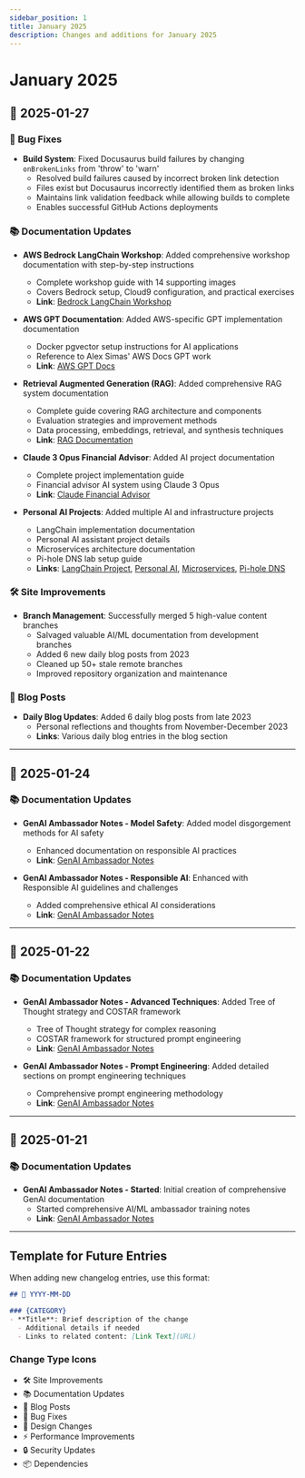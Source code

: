 ```yaml
---
sidebar_position: 1
title: January 2025
description: Changes and additions for January 2025
---
```


# January 2025

## 📅 2025-01-27

### 🔧 Bug Fixes

- **Build System**: Fixed Docusaurus build failures by changing `onBrokenLinks` from 'throw' to 'warn'
  - Resolved build failures caused by incorrect broken link detection 
  - Files exist but Docusaurus incorrectly identified them as broken links
  - Maintains link validation feedback while allowing builds to complete
  - Enables successful GitHub Actions deployments

### 📚 Documentation Updates

- **AWS Bedrock LangChain Workshop**: Added comprehensive workshop documentation with step-by-step instructions
  - Complete workshop guide with 14 supporting images
  - Covers Bedrock setup, Cloud9 configuration, and practical exercises
  - **Link**: [Bedrock LangChain Workshop](/docs/engineer/AI/BedrockLangChainWorkshop1)

- **AWS GPT Documentation**: Added AWS-specific GPT implementation documentation
  - Docker pgvector setup instructions for AI applications
  - Reference to Alex Simas' AWS Docs GPT work
  - **Link**: [AWS GPT Docs](/docs/engineer/AI/AWSGPT)

- **Retrieval Augmented Generation (RAG)**: Added comprehensive RAG system documentation
  - Complete guide covering RAG architecture and components
  - Evaluation strategies and improvement methods
  - Data processing, embeddings, retrieval, and synthesis techniques
  - **Link**: [RAG Documentation](/docs/engineer/AI/RetrievalAugmentedGeneration)

- **Claude 3 Opus Financial Advisor**: Added AI project documentation
  - Complete project implementation guide
  - Financial advisor AI system using Claude 3 Opus
  - **Link**: [Claude Financial Advisor](/docs/engineer/Projects/Claude3OpusFinancialAdvisor)

- **Personal AI Projects**: Added multiple AI and infrastructure projects
  - LangChain implementation documentation
  - Personal AI assistant project details
  - Microservices architecture documentation  
  - Pi-hole DNS lab setup guide
  - **Links**: [LangChain Project](/docs/engineer/Projects/LLMLangChainProject), [Personal AI](/docs/engineer/Projects/personal-ai), [Microservices](/docs/engineer/Projects/microservices), [Pi-hole DNS](/docs/engineer/LAB/pihole-dns)

### 🛠️ Site Improvements

- **Branch Management**: Successfully merged 5 high-value content branches
  - Salvaged valuable AI/ML documentation from development branches
  - Added 6 new daily blog posts from 2023
  - Cleaned up 50+ stale remote branches
  - Improved repository organization and maintenance

### 📝 Blog Posts

- **Daily Blog Updates**: Added 6 daily blog posts from late 2023
  - Personal reflections and thoughts from November-December 2023
  - **Links**: Various daily blog entries in the blog section

---

## 📅 2025-01-24

### 📚 Documentation Updates

- **GenAI Ambassador Notes - Model Safety**: Added model disgorgement methods for AI safety
  - Enhanced documentation on responsible AI practices
  - **Link**: [GenAI Ambassador Notes](/docs/engineer/AI/GenAIAmbassadorNotes)

- **GenAI Ambassador Notes - Responsible AI**: Enhanced with Responsible AI guidelines and challenges
  - Added comprehensive ethical AI considerations
  - **Link**: [GenAI Ambassador Notes](/docs/engineer/AI/GenAIAmbassadorNotes)

---

## 📅 2025-01-22

### 📚 Documentation Updates

- **GenAI Ambassador Notes - Advanced Techniques**: Added Tree of Thought strategy and COSTAR framework
  - Tree of Thought strategy for complex reasoning
  - COSTAR framework for structured prompt engineering
  - **Link**: [GenAI Ambassador Notes](/docs/engineer/AI/GenAIAmbassadorNotes)

- **GenAI Ambassador Notes - Prompt Engineering**: Added detailed sections on prompt engineering techniques
  - Comprehensive prompt engineering methodology
  - **Link**: [GenAI Ambassador Notes](/docs/engineer/AI/GenAIAmbassadorNotes)

---

## 📅 2025-01-21

### 📚 Documentation Updates

- **GenAI Ambassador Notes - Started**: Initial creation of comprehensive GenAI documentation
  - Started comprehensive AI/ML ambassador training notes
  - **Link**: [GenAI Ambassador Notes](/docs/engineer/AI/GenAIAmbassadorNotes)

---

## Template for Future Entries

When adding new changelog entries, use this format:

```markdown
## 📅 YYYY-MM-DD

### {CATEGORY}
- **Title**: Brief description of the change
  - Additional details if needed
  - Links to related content: [Link Text](URL)
```

### Change Type Icons

- 🛠️ Site Improvements
- 📚 Documentation Updates
- 📝 Blog Posts
- 🔧 Bug Fixes
- 🎨 Design Changes
- ⚡ Performance Improvements
- 🔒 Security Updates
- 📦 Dependencies
